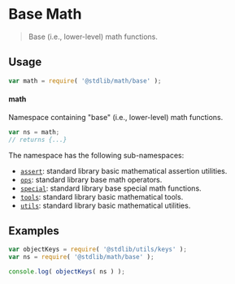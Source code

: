 <!--

@license Apache-2.0

Copyright (c) 2018 The Stdlib Authors.

Licensed under the Apache License, Version 2.0 (the "License");
you may not use this file except in compliance with the License.
You may obtain a copy of the License at

   http://www.apache.org/licenses/LICENSE-2.0

Unless required by applicable law or agreed to in writing, software
distributed under the License is distributed on an "AS IS" BASIS,
WITHOUT WARRANTIES OR CONDITIONS OF ANY KIND, either express or implied.
See the License for the specific language governing permissions and
limitations under the License.

-->

# Base Math

> Base (i.e., lower-level) math functions.

<section class="usage">

## Usage

```javascript
var math = require( '@stdlib/math/base' );
```

#### math

Namespace containing "base" (i.e., lower-level) math functions.

```javascript
var ns = math;
// returns {...}
```

The namespace has the following sub-namespaces:

<!-- <toc pattern="*"> -->

<div class="namespace-toc">

-   <span class="signature">[`assert`][@stdlib/math/base/assert]</span><span class="delimiter">: </span><span class="description">standard library basic mathematical assertion utilities.</span>
-   <span class="signature">[`ops`][@stdlib/math/base/ops]</span><span class="delimiter">: </span><span class="description">standard library base math operators.</span>
-   <span class="signature">[`special`][@stdlib/math/base/special]</span><span class="delimiter">: </span><span class="description">standard library base special math functions.</span>
-   <span class="signature">[`tools`][@stdlib/math/base/tools]</span><span class="delimiter">: </span><span class="description">standard library basic mathematical tools.</span>
-   <span class="signature">[`utils`][@stdlib/math/base/utils]</span><span class="delimiter">: </span><span class="description">standard library basic mathematical utilities.</span>

</div>

<!-- </toc> -->

</section>

<!-- /.usage -->

<!-- Package notes. Make sure to keep an empty line after the `section` element and another before the `/section` close. -->

<section class="notes">

</section>

<!-- /.notes -->

<section class="examples">

## Examples

<!-- TODO: better examples -->

<!-- eslint no-undef: "error" -->

```javascript
var objectKeys = require( '@stdlib/utils/keys' );
var ns = require( '@stdlib/math/base' );

console.log( objectKeys( ns ) );
```

</section>

<!-- /.examples -->

<!-- Section for related `stdlib` packages. Do not manually edit this section, as it is automatically populated. -->

<section class="related">

</section>

<!-- /.related -->

<!-- Section for all links. Make sure to keep an empty line after the `section` element and another before the `/section` close. -->

<section class="links">

<!-- <toc-links> -->

[@stdlib/math/base/assert]: https://github.com/stdlib-js/math/tree/main/base/assert

[@stdlib/math/base/ops]: https://github.com/stdlib-js/math/tree/main/base/ops

[@stdlib/math/base/special]: https://github.com/stdlib-js/math/tree/main/base/special

[@stdlib/math/base/tools]: https://github.com/stdlib-js/math/tree/main/base/tools

[@stdlib/math/base/utils]: https://github.com/stdlib-js/math/tree/main/base/utils

<!-- </toc-links> -->

</section>

<!-- /.links -->

